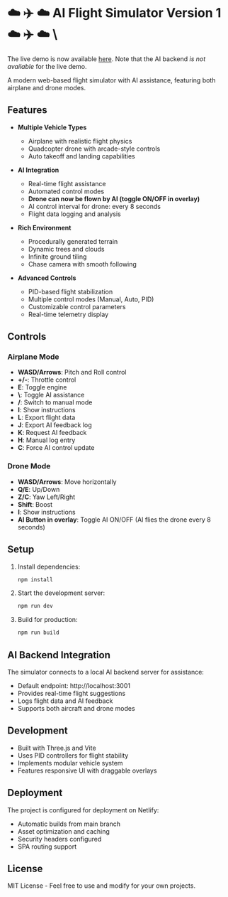 # ☁️ ✈️ ☁️ AI Flight Simulator Version 1 ☁️ ✈️ ☁️ \

The live demo is now available [here](https://aiflightsim.netlify.app). Note that the AI backend *is not available* for the live demo.  

A modern web-based flight simulator with AI assistance, featuring both airplane and drone modes.

## Features

- **Multiple Vehicle Types**
  - Airplane with realistic flight physics
  - Quadcopter drone with arcade-style controls
  - Auto takeoff and landing capabilities

- **AI Integration**
  - Real-time flight assistance
  - Automated control modes
  - **Drone can now be flown by AI (toggle ON/OFF in overlay)**
  - AI control interval for drone: every 8 seconds
  - Flight data logging and analysis

- **Rich Environment**
  - Procedurally generated terrain
  - Dynamic trees and clouds
  - Infinite ground tiling
  - Chase camera with smooth following

- **Advanced Controls**
  - PID-based flight stabilization
  - Multiple control modes (Manual, Auto, PID)
  - Customizable control parameters
  - Real-time telemetry display

## Controls

### Airplane Mode
- **WASD/Arrows**: Pitch and Roll control
- **+/-**: Throttle control
- **E**: Toggle engine
- **\\**: Toggle AI assistance
- **/**:  Switch to manual mode
- **I**: Show instructions
- **L**: Export flight data
- **J**: Export AI feedback log
- **K**: Request AI feedback
- **H**: Manual log entry
- **C**: Force AI control update

### Drone Mode
- **WASD/Arrows**: Move horizontally
- **Q/E**: Up/Down
- **Z/C**: Yaw Left/Right
- **Shift**: Boost
- **I**: Show instructions
- **AI Button in overlay**: Toggle AI ON/OFF (AI flies the drone every 8 seconds)

## Setup

1. Install dependencies:
   ```bash
   npm install
   ```

2. Start the development server:
   ```bash
   npm run dev
   ```

3. Build for production:
   ```bash
   npm run build
   ```

## AI Backend Integration

The simulator connects to a local AI backend server for assistance:
- Default endpoint: http://localhost:3001
- Provides real-time flight suggestions
- Logs flight data and AI feedback
- Supports both aircraft and drone modes

## Development

- Built with Three.js and Vite
- Uses PID controllers for flight stability
- Implements modular vehicle system
- Features responsive UI with draggable overlays

## Deployment

The project is configured for deployment on Netlify:
- Automatic builds from main branch
- Asset optimization and caching
- Security headers configured
- SPA routing support

## License

MIT License - Feel free to use and modify for your own projects.
